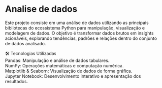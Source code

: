 # Analise de dados
Este projeto consiste em uma análise de dados utilizando as principais bibliotecas do ecossistema Python para manipulação, visualização e modelagem de dados. O objetivo é transformar dados brutos em insights acionáveis, explorando tendências, padrões e relações dentro do conjunto de dados analisado.

🛠️ Tecnologias Utilizadas<br>
Pandas: Manipulação e análise de dados tabulares.<br>
NumPy: Operações matemáticas e computação numérica.<br>
Matplotlib & Seaborn: Visualização de dados de forma gráfica.<br>
Jupyter Notebook: Desenvolvimento interativo e apresentação dos resultados.<br>

